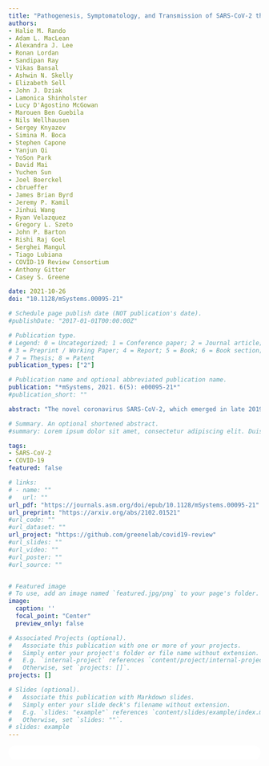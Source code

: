 ```yaml
---
title: "Pathogenesis, Symptomatology, and Transmission of SARS-CoV-2 through Analysis of Viral Genomics and Structure"
authors:
- Halie M. Rando
- Adam L. MacLean
- Alexandra J. Lee
- Ronan Lordan
- Sandipan Ray
- Vikas Bansal
- Ashwin N. Skelly
- Elizabeth Sell
- John J. Dziak
- Lamonica Shinholster
- Lucy D'Agostino McGowan
- Marouen Ben Guebila
- Nils Wellhausen
- Sergey Knyazev
- Simina M. Boca
- Stephen Capone
- Yanjun Qi
- YoSon Park
- David Mai
- Yuchen Sun
- Joel Boerckel
- cbrueffer
- James Brian Byrd
- Jeremy P. Kamil
- Jinhui Wang
- Ryan Velazquez
- Gregory L. Szeto
- John P. Barton
- Rishi Raj Goel
- Serghei Mangul
- Tiago Lubiana
- COVID-19 Review Consortium
- Anthony Gitter
- Casey S. Greene

date: 2021-10-26
doi: "10.1128/mSystems.00095-21"

# Schedule page publish date (NOT publication's date).
#publishDate: "2017-01-01T00:00:00Z"

# Publication type.
# Legend: 0 = Uncategorized; 1 = Conference paper; 2 = Journal article;
# 3 = Preprint / Working Paper; 4 = Report; 5 = Book; 6 = Book section;
# 7 = Thesis; 8 = Patent
publication_types: ["2"]

# Publication name and optional abbreviated publication name.
publication: "*mSystems, 2021. 6(5): e00095-21*"
#publication_short: ""

abstract: "The novel coronavirus SARS-CoV-2, which emerged in late 2019, has since spread around the world and infected hundreds of millions of people with coronavirus disease 2019 (COVID-19). While this viral species was unknown prior to January 2020, its similarity to other coronaviruses that infect humans has allowed for rapid insight into the mechanisms that it uses to infect human hosts, as well as the ways in which the human immune system can respond. Here, we contextualize SARS-CoV-2 among other coronaviruses and identify what is known and what can be inferred about its behavior once inside a human host. Because the genomic content of coronaviruses, which specifies the virus’s structure, is highly conserved, early genomic analysis provided a significant head start in predicting viral pathogenesis and in understanding potential differences among variants. The pathogenesis of the virus offers insights into symptomatology, transmission, and individual susceptibility. Additionally, prior research into interactions between the human immune system and coronaviruses has identified how these viruses can evade the immune system’s protective mechanisms. We also explore systems-level research into the regulatory and proteomic effects of SARS-CoV-2 infection and the immune response. Understanding the structure and behavior of the virus serves to contextualize the many facets of the COVID-19 pandemic and can influence efforts to control the virus and treat the disease."

# Summary. An optional shortened abstract.
#summary: Lorem ipsum dolor sit amet, consectetur adipiscing elit. Duis posuere tellus ac convallis placerat. Proin tincidunt magna sed ex sollicitudin condimentum.

tags:
- SARS-CoV-2
- COVID-19
featured: false

# links:
# - name: ""
#   url: ""
url_pdf: "https://journals.asm.org/doi/epub/10.1128/mSystems.00095-21"
url_preprint: "https://arxiv.org/abs/2102.01521"
#url_code: ""
#url_dataset: ""
url_project: "https://github.com/greenelab/covid19-review"
#url_slides: ""
#url_video: ""
#url_poster: ""
#url_source: ""


# Featured image
# To use, add an image named `featured.jpg/png` to your page's folder. 
image:
  caption: ''
  focal_point: "Center"
  preview_only: false

# Associated Projects (optional).
#   Associate this publication with one or more of your projects.
#   Simply enter your project's folder or file name without extension.
#   E.g. `internal-project` references `content/project/internal-project/index.md`.
#   Otherwise, set `projects: []`.
projects: []

# Slides (optional).
#   Associate this publication with Markdown slides.
#   Simply enter your slide deck's filename without extension.
#   E.g. `slides: "example"` references `content/slides/example/index.md`.
#   Otherwise, set `slides: ""`.
# slides: example
---
```


<html>
  <style>
    section {
        background: white;
        color: black;
        border-radius: 1em;
        padding: 1em;
        left: 50% }
    #inner {
        display: inline-block;
        display: flex;
        align-items: center;
        justify-content: center }
  </style>
  <section>
    <div id="inner">
      <script type='text/javascript' src='https://d1bxh8uas1mnw7.cloudfront.net/assets/embed.js'></script>
        <span style="float:left";
          class="__dimensions_badge_embed__"
          data-doi="10.1128/mSystems.00095-21"
          data-hide-zero-citations="true"
          data-legend="always">
        </span>
      <script async src="https://badge.dimensions.ai/badge.js" charset="utf-8"></script>
        <div style="float:right";
          data-link-target="_blank"
          data-badge-details="right"
          data-badge-type="medium-donut"
          data-doi="10.1128/mSystems.00095-21"
          data-condensed="true"
          data-hide-no-mentions="true"
          class="altmetric-embed">
        </div>
    </div>
  </section>
